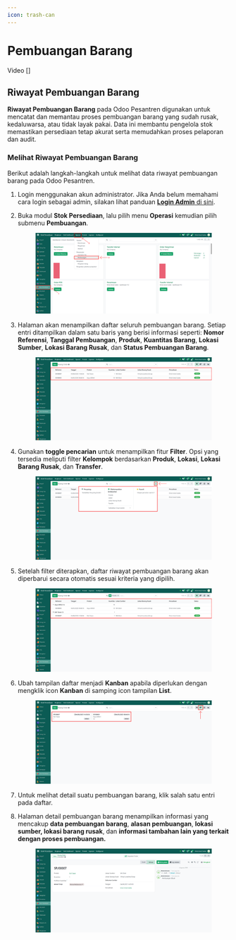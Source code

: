 ```yaml
---
icon: trash-can
---
```


# Pembuangan Barang

Video \[]

## Riwayat Pembuangan Barang

**Riwayat Pembuangan Barang** pada Odoo Pesantren digunakan untuk mencatat dan memantau proses pembuangan barang yang sudah rusak, kedaluwarsa, atau tidak layak pakai. Data ini membantu pengelola stok memastikan persediaan tetap akurat serta memudahkan proses pelaporan dan audit.

### Melihat Riwayat Pembuangan Barang

Berikut adalah langkah-langkah untuk melihat data riwayat pembuangan barang pada Odoo Pesantren.

1. Login menggunakan akun administrator. Jika Anda belum memahami cara login sebagai admin, silakan lihat panduan [**Login Admin** di sini](../../panduan-login/login-admin.md).
2.  Buka modul **Stok Persediaan**, lalu pilih menu **Operasi** kemudian pilih submenu **Pembuangan**.

    <figure><img src="../../.gitbook/assets/images-676 (1) (1).png" alt=""><figcaption></figcaption></figure>


3.  Halaman akan menampilkan daftar seluruh pembuangan barang. Setiap entri ditampilkan dalam satu baris yang berisi informasi seperti: **Nomor** **Referensi**, **Tanggal Pembuangan**, **Produk**, **Kuantitas Barang**, **Lokasi Sumber**, **Lokasi Barang Rusak**, dan **Status Pembuangan Barang**.

    <figure><img src="../../.gitbook/assets/images-677 (1) (1).png" alt=""><figcaption></figcaption></figure>


4.  Gunakan **toggle pencarian** untuk menampilkan fitur **Filter**. Opsi yang tersedia meliputi filter **Kelompok** berdasarkan **Produk**, **Lokasi**, **Lokasi Barang Rusak**, dan **Transfer**.

    <figure><img src="../../.gitbook/assets/images-678 (1) (1).png" alt=""><figcaption></figcaption></figure>


5.  Setelah filter diterapkan, daftar riwayat pembuangan barang akan diperbarui secara otomatis sesuai kriteria yang dipilih.

    <figure><img src="../../.gitbook/assets/images-679 (1).png" alt=""><figcaption></figcaption></figure>


6.  Ubah tampilan daftar menjadi **Kanban** apabila diperlukan dengan mengklik icon **Kanban** di samping icon tampilan **List**.

    <figure><img src="../../.gitbook/assets/images-680 (1) (1).png" alt=""><figcaption></figcaption></figure>


7. Untuk melihat detail suatu pembuangan barang, klik salah satu entri pada daftar.
8.  Halaman detail pembuangan barang menampilkan informasi yang mencakup **data pembuangan barang**, **alasan pembuangan**, **lokasi sumber, lokasi barang rusak**, dan **informasi tambahan lain yang terkait dengan proses pembuangan.**

    <figure><img src="../../.gitbook/assets/images-681 (1) (1).png" alt=""><figcaption></figcaption></figure>
